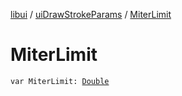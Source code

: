 [libui](../index.md) / [uiDrawStrokeParams](index.md) / [MiterLimit](./-miter-limit.md)

# MiterLimit

`var MiterLimit: `[`Double`](https://kotlinlang.org/api/latest/jvm/stdlib/kotlin/-double/index.html)